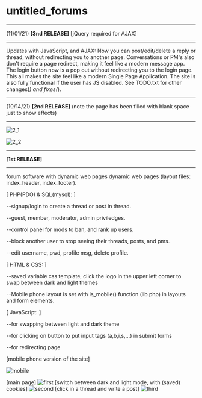 # untitled_forums
_______________________________________________________________________________________________
(11/01/21) __[3nd RELEASE]__ [jQuery required for AJAX]
_______________________________________________________________________________________________
Updates with JavaScript, and AJAX: Now you can post/edit/delete a reply or thread, without redirecting you to another page. Conversations or PM's also don't require a page redirect, making it feel like a modern message app. The login button now is a pop out without redirecting you to the login page. This all makes the site feel like a modern Single Page Application. The site is also fully functional if the user has JS disabled. See TODO.txt for other changes(*) and fixes(*).
_______________________________________________________________________________________________
(10/14/21) __[2nd RELEASE]__ (note the page has been filled with blank space just to show effects)
_______________________________________________________________________________________________
![2_1](https://user-images.githubusercontent.com/73267302/133365684-c3b2924e-9767-4096-acaa-1b4efb716969.png)

![2_2](https://user-images.githubusercontent.com/73267302/133365707-e93ed468-87b3-42f6-9878-8135a2d93adf.png)

_______________________________________________________________________________________________
__[1st RELEASE]__
_______________________________________________________________________________________________

forum software with dynamic web pages
dynamic web pages (layout files: index_header, index_footer).

[ PHP(PDO) & SQL(mysql): ]

--signup/login to create a thread or post in thread.

--guest, member, moderator, admin priviledges.

--control panel for mods to ban, and rank up users.

--block another user to stop seeing their threads, posts, and pms.

--edit username, pwd, profile msg, delete profile.

[ HTML & CSS: ]

--saved variable css template, click the logo in the upper left corner to swap between dark and light themes

--Mobile phone layout is set with is_mobile() function (lib.php) in layouts and form elements.

[ JavaScript: ]

--for swapping between light and dark theme

--for clicking on button to put input tags (a,b,i,s,...) in submit forms

--for redirecting page

[mobile phone version of the site]


![mobile](https://user-images.githubusercontent.com/73267302/125153834-7270cf00-e124-11eb-857b-084b47a0c2b8.png)


[main page]
![first](https://user-images.githubusercontent.com/73267302/125153744-e52d7a80-e123-11eb-87ec-1bd58ad1ac09.png)
[switch between dark and light mode, with (saved) cookies]
![second](https://user-images.githubusercontent.com/73267302/125153748-eb235b80-e123-11eb-80b5-a046ab489796.png)
[click in a thread and write a post]
![third](https://user-images.githubusercontent.com/73267302/125153756-f6768700-e123-11eb-893e-64f890797937.png)
